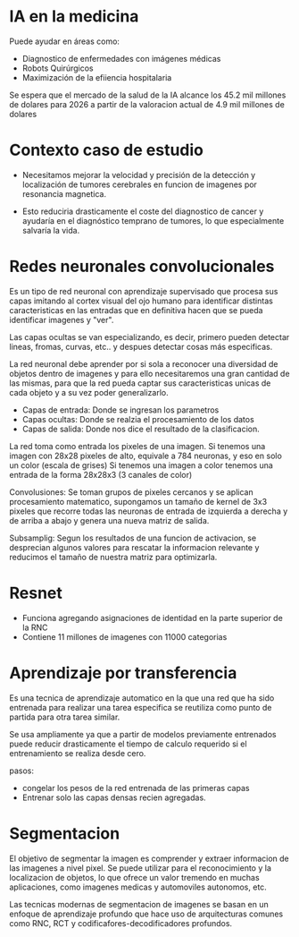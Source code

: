 # IA en la medicina

Puede ayudar en áreas como:

- Diagnostico de enfermedades con imágenes médicas
- Robots Quirúrgicos
- Maximización de la efiiencia hospitalaria

Se espera que el mercado de la salud de la IA alcance los 45.2 mil millones de dolares
para 2026 a partir de la valoracion actual de 4.9 mil millones de dolares

# Contexto caso de estudio

- Necesitamos mejorar la velocidad y precisión de la detección y localización de tumores
cerebrales en funcion de imagenes por resonancia magnetica.

- Esto reduciria drasticamente el coste del diagnostico de cancer y ayudaría en el diagnóstico 
temprano de tumores, lo que especialmente salvaría la vida.

# Redes neuronales convolucionales

Es un tipo de red neuronal con aprendizaje supervisado que procesa sus capas imitando al cortex
visual del ojo humano para identificar distintas caracteristicas en las entradas que en definitiva hacen que se 
pueda identificar imagenes y "ver".

Las capas ocultas se van especializando, es decir, primero pueden detectar lineas, fromas, curvas, etc..
y despues detectar cosas más especificas.

La red neuronal debe aprender por si sola a reconocer una diversidad de objetos dentro de imagenes
y para ello necesitaremos una gran cantidad de las mismas, para que la red pueda captar sus caracteristicas
unicas de cada objeto y a su vez poder generalizarlo.

- Capas de entrada: Donde se ingresan los parametros
- Capas ocultas: Donde se realzia el procesamiento de los datos
- Capas de salida: Donde nos dice el resultado de la clasificacion.

La red toma como entrada los pixeles de una imagen.
Si tenemos una imagen con 28x28 pixeles de alto, equivale a 784 neuronas, y eso en solo un color (escala de grises)
Si tenemos una imagen a color tenemos una entrada de la forma 28x28x3 (3 canales de color)

Convolusiones: Se toman grupos de pixeles cercanos y se aplican procesamiento matematico, supongamos
un tamaño de kernel de 3x3 pixeles que recorre todas las neuronas de entrada de izquierda a derecha y de arriba a abajo y 
genera una nueva matriz de salida.

Subsamplig: Segun los resultados de una funcion de activacion, se desprecian algunos valores para rescatar la informacion
relevante y reducimos el tamaño de nuestra matriz para optimizarla.

# Resnet

- Funciona agregando asignaciones de identidad en la parte superior de la RNC
- Contiene 11 millones de imagenes con 11000 categorias

# Aprendizaje por transferencia

Es una tecnica de aprendizaje automatico en la que una red que ha sido entrenada para realizar una tarea especifica
se reutiliza como punto de partida para otra tarea similar.

Se usa ampliamente ya que a partir de modelos previamente entrenados puede reducir drasticamente el tiempo
de calculo requerido si el entrenamiento se realiza desde cero.

pasos:

- congelar los pesos de la red entrenada de las primeras capas
- Entrenar solo las capas densas recien agregadas.

# Segmentacion

El objetivo de segmentar la imagen es comprender y extraer informacion de las imagenes a nivel pixel.
Se puede utilizar para el reconocimiento y la localizacion de objetos, lo que ofrece un valor tremendo en 
muchas aplicaciones, como imagenes medicas y automoviles autonomos, etc.

Las tecnicas modernas de segmentacion de imagenes se basan en un enfoque de aprendizaje profundo que hace uso 
de arquitecturas comunes como RNC, RCT y codificafores-decodificadores profundos.